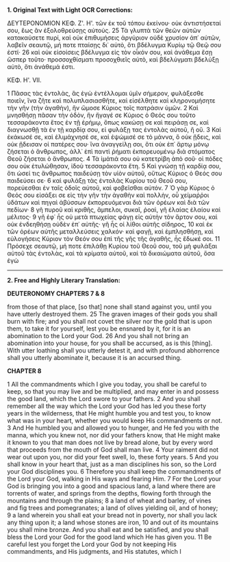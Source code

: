 **1. Original Text with Light OCR Corrections:**

ΔΕΥΤΕΡΟΝΟΜΙΟΝ ΚΕΦ. Ζ'. Η'.
τῶν ἐκ τοῦ τόπου ἐκείνου· οὐκ ἀντιστήσεταί σου, ἕως ἂν ἐξολοθρεύσῃς αὐτούς.
25 Τὰ γλυπτὰ τῶν θεῶν αὐτῶν κατακαύσετε πυρί, καὶ οὐκ ἐπιθυμήσεις ἀργύριον οὐδὲ χρυσίον ἀπ᾿ αὐτῶν, λαβεῖν σεαυτῷ, μή ποτε πταίσῃς δι᾿ αὐτὸ, ὅτι βδέλυγμα Κυρίῳ τῷ Θεῷ σου ἐστί·
26 καὶ οὐκ εἰσοίσεις βδέλυγμα εἰς τὸν οἶκόν σου, καὶ ἀνάθεμα ἔσῃ ὥσπερ τοῦτο· προσσοχθίσματι προσοχθιεῖς αὐτὸ, καὶ βδελύγματι βδελύξῃ αὐτὸ, ὅτι ἀνάθεμά ἐστι.

ΚΕΦ. Η'. VII.

1 Πᾶσας τὰς ἐντολὰς, ἃς ἐγὼ ἐντέλλομαι ὑμῖν σήμερον, φυλάξεσθε ποιεῖν, ἵνα ζῆτε καὶ πολυπλασιασθῆτε, καὶ εἰσέλθητε καὶ κληρονομήσητε τὴν γῆν (τὴν ἀγαθὴν), ἣν ὤμοσε Κύριος τοῖς πατράσιν ὑμῶν.
2 Καὶ μνησθήσῃ πᾶσαν τὴν ὁδὸν, ἣν ἤγαγέ σε Κύριος ὁ Θεός σου τοῦτο τεσσαράκοντα ἔτος ἐν τῇ ἐρήμῳ, ὅπως κακώσῃ σε καὶ πειράσῃ σε, καὶ διαγνωσθῇ τὰ ἐν τῇ καρδίᾳ σου, εἰ φυλάξῃ τας ἐντολὰς αὐτοῦ, ἢ οὔ.
3 Καὶ ἐκάκωσέ σε, καὶ ἐλιμάχνησέ σε, καὶ ἐψώμισέ σε τὸ μάννα, ὃ οὐκ ᾔδεις, καὶ οὐκ ᾔδεισαν οἱ πατέρες σου· ἵνα ἀναγγείλῃ σοι, ὅτι οὐκ ἐπ᾿ ἄρτῳ μόνῳ ζήσεται ὁ ἄνθρωπος, ἀλλ᾿ ἐπὶ παντὶ ῥήματι ἐκπορευομένῳ διὰ στόματος Θεοῦ ζήσεται ὁ ἄνθρωπος.
4 Τὰ ἱμάτιά σου οὐ κατετρίβη ἀπὸ σοῦ· οἱ πόδες σου οὐκ ἐτυλώθησαν, ἰδοὺ τεσσαράκοντα ἔτη.
5 Καὶ γνώσῃ τῇ καρδίᾳ σου, ὅτι ὡσεί τις ἄνθρωπος παιδεύσῃ τὸν υἱὸν αὐτοῦ, οὕτως Κύριος ὁ Θεός σου παιδεύσει σε·
6 καὶ φυλάξῃ τὰς ἐντολὰς Κυρίου τοῦ Θεοῦ σου, πορεύεσθαι ἐν ταῖς ὁδοῖς αὐτοῦ, καὶ φοβεῖσθαι αὐτόν.
7 Ὁ γὰρ Κύριος ὁ Θεός σου εἰσάξει σε εἰς τὴν γῆν τὴν ἀγαθὴν καὶ πολλὴν, οὗ χείμαῤῥοι ὑδάτων καὶ πηγαὶ ἀβύσσων ἐκπορευόμεναι διὰ τῶν ὀρέων καὶ διὰ τῶν πεδίων·
8 γῆ πυροῦ καὶ κριθῆς, ἄμπελοι, συκαῖ, ῥοαὶ, γῆ ἐλαίας ἐλαίου καὶ μέλιτος·
9 γῆ ἐφ᾿ ἧς οὐ μετὰ πτωχείας φάγῃ εἰς αὐτὴν τὸν ἄρτον σου, καὶ οὐκ ἐνδεηθήσῃ οὐδὲν ἐπ᾿ αὐτῆς· γῆ ἧς οἱ λίθοι αὐτῆς σίδηρος,
10 καὶ ἐκ τῶν ὀρέων αὐτῆς μεταλλεύσεις χαλκόν· καὶ φαγῇ, καὶ ἐμπλησθήσῃ, καὶ εὐλογήσεις Κύριον τὸν Θεόν σου ἐπὶ τῆς γῆς τῆς ἀγαθῆς, ἧς ἔδωκέ σοι.
11 Πρόσεχε σεαυτῷ, μή ποτε ἐπιλάθῃ Κυρίου τοῦ Θεοῦ σου, τοῦ μὴ φυλάξαι αὐτοῦ τὰς ἐντολὰς, καὶ τὰ κρίματα αὐτοῦ, καὶ τὰ δικαιώματα αὐτοῦ, ὅσα ἐγὼ

---
**2. Free and Highly Literary Translation:**

**DEUTERONOMY CHAPTERS 7 & 8**

from those of that place, [so that] none shall stand against you, until you have utterly destroyed them.
25 The graven images of their gods you shall burn with fire; and you shall not covet the silver nor the gold that is upon them, to take it for yourself, lest you be ensnared by it, for it is an abomination to the Lord your God.
26 And you shall not bring an abomination into your house, for you shall be accursed, as is this [thing]. With utter loathing shall you utterly detest it, and with profound abhorrence shall you utterly abominate it, because it is an accursed thing.

**CHAPTER 8**

1 All the commandments which I give you today, you shall be careful to keep, so that you may live and be multiplied, and may enter in and possess the good land, which the Lord swore to your fathers.
2 And you shall remember all the way which the Lord your God has led you these forty years in the wilderness, that He might humble you and test you, to know what was in your heart, whether you would keep His commandments or not.
3 And He humbled you and allowed you to hunger, and He fed you with the manna, which you knew not, nor did your fathers know, that He might make it known to you that man does not live by bread alone, but by every word that proceeds from the mouth of God shall man live.
4 Your raiment did not wear out upon you, nor did your feet swell, lo, these forty years.
5 And you shall know in your heart that, just as a man disciplines his son, so the Lord your God disciplines you.
6 Therefore you shall keep the commandments of the Lord your God, walking in His ways and fearing Him.
7 For the Lord your God is bringing you into a good and spacious land, a land where there are torrents of water, and springs from the depths, flowing forth through the mountains and through the plains;
8 a land of wheat and barley, of vines and fig trees and pomegranates; a land of olives yielding oil, and of honey;
9 a land wherein you shall eat your bread not in poverty, nor shall you lack any thing upon it; a land whose stones are iron,
10 and out of its mountains you shall mine bronze. And you shall eat and be satisfied, and you shall bless the Lord your God for the good land which He has given you.
11 Be careful lest you forget the Lord your God by not keeping His commandments, and His judgments, and His statutes, which I